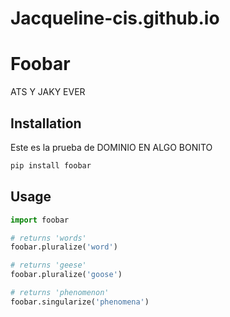 # Jacqueline-cis.github.io




# Foobar
ATS Y JAKY EVER

## Installation

Este es la prueba de DOMINIO EN ALGO BONITO 

```bash
pip install foobar
```

## Usage

```python
import foobar

# returns 'words'
foobar.pluralize('word')

# returns 'geese'
foobar.pluralize('goose')

# returns 'phenomenon'
foobar.singularize('phenomena')
```
